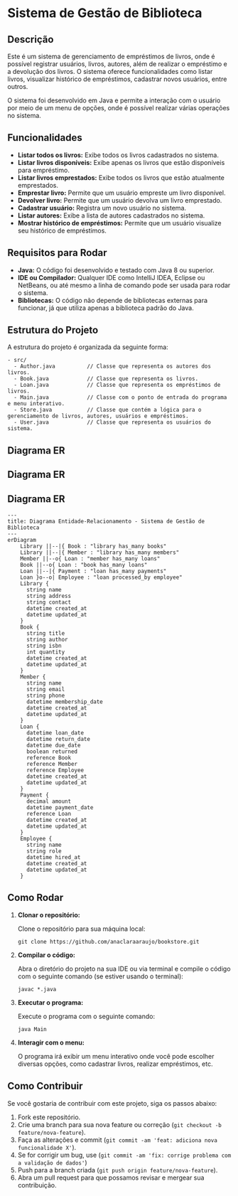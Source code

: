 # Sistema de Gestão de Biblioteca

## Descrição

Este é um sistema de gerenciamento de empréstimos de livros, onde é possível registrar usuários, livros, autores, além de realizar o empréstimo e a devolução dos livros. O sistema oferece funcionalidades como listar livros, visualizar histórico de empréstimos, cadastrar novos usuários, entre outros.

O sistema foi desenvolvido em Java e permite a interação com o usuário por meio de um menu de opções, onde é possível realizar várias operações no sistema.

## Funcionalidades

- **Listar todos os livros:** Exibe todos os livros cadastrados no sistema.
- **Listar livros disponíveis:** Exibe apenas os livros que estão disponíveis para empréstimo.
- **Listar livros emprestados:** Exibe todos os livros que estão atualmente emprestados.
- **Emprestar livro:** Permite que um usuário empreste um livro disponível.
- **Devolver livro:** Permite que um usuário devolva um livro emprestado.
- **Cadastrar usuário:** Registra um novo usuário no sistema.
- **Listar autores:** Exibe a lista de autores cadastrados no sistema.
- **Mostrar histórico de empréstimos:** Permite que um usuário visualize seu histórico de empréstimos.

## Requisitos para Rodar

- **Java:** O código foi desenvolvido e testado com Java 8 ou superior.
- **IDE ou Compilador:** Qualquer IDE como IntelliJ IDEA, Eclipse ou NetBeans, ou até mesmo a linha de comando pode ser usada para rodar o sistema.
- **Bibliotecas:** O código não depende de bibliotecas externas para funcionar, já que utiliza apenas a biblioteca padrão do Java.

## Estrutura do Projeto

A estrutura do projeto é organizada da seguinte forma:

```
- src/
  - Author.java          // Classe que representa os autores dos livros.
  - Book.java            // Classe que representa os livros.
  - Loan.java            // Classe que representa os empréstimos de livros.
  - Main.java            // Classe com o ponto de entrada do programa e menu interativo.
  - Store.java           // Classe que contém a lógica para o gerenciamento de livros, autores, usuários e empréstimos.
  - User.java            // Classe que representa os usuários do sistema.
```

## Diagrama ER

## Diagrama ER

## Diagrama ER

```mermaid
---
title: Diagrama Entidade-Relacionamento - Sistema de Gestão de Biblioteca
---
erDiagram
    Library ||--|{ Book : "library has_many books"
    Library ||--|{ Member : "library has_many members"
    Member ||--o{ Loan : "member has_many loans"
    Book ||--o{ Loan : "book has_many loans"
    Loan ||--|{ Payment : "loan has_many payments"
    Loan }o--o| Employee : "loan processed_by employee"
    Library {
      string name
      string address
      string contact
      datetime created_at
      datetime updated_at
    }
    Book {
      string title
      string author
      string isbn
      int quantity
      datetime created_at
      datetime updated_at
    }
    Member {
      string name
      string email
      string phone
      datetime membership_date
      datetime created_at
      datetime updated_at
    }
    Loan {
      datetime loan_date
      datetime return_date
      datetime due_date
      boolean returned
      reference Book
      reference Member
      reference Employee
      datetime created_at
      datetime updated_at
    }
    Payment {
      decimal amount
      datetime payment_date
      reference Loan
      datetime created_at
      datetime updated_at
    }
    Employee {
      string name
      string role
      datetime hired_at
      datetime created_at
      datetime updated_at
    }
```

## Como Rodar

1. **Clonar o repositório:**

   Clone o repositório para sua máquina local:

   ```
   git clone https://github.com/anaclaraaraujo/bookstore.git
   ```

2. **Compilar o código:**

   Abra o diretório do projeto na sua IDE ou via terminal e compile o código com o seguinte comando (se estiver usando o terminal):

   ```
   javac *.java
   ```

3. **Executar o programa:**

   Execute o programa com o seguinte comando:

   ```
   java Main
   ```

4. **Interagir com o menu:**

   O programa irá exibir um menu interativo onde você pode escolher diversas opções, como cadastrar livros, realizar empréstimos, etc.

## Como Contribuir

Se você gostaria de contribuir com este projeto, siga os passos abaixo:

1. Fork este repositório.
2. Crie uma branch para sua nova feature ou correção (`git checkout -b feature/nova-feature`).
3. Faça as alterações e commit (`git commit -am 'feat: adiciona nova funcionalidade X'`).
4. Se for corrigir um bug, use (`git commit -am 'fix: corrige problema com a validação de dados'`)
5. Push para a branch criada (`git push origin feature/nova-feature`).
6. Abra um pull request para que possamos revisar e mergear sua contribuição.
